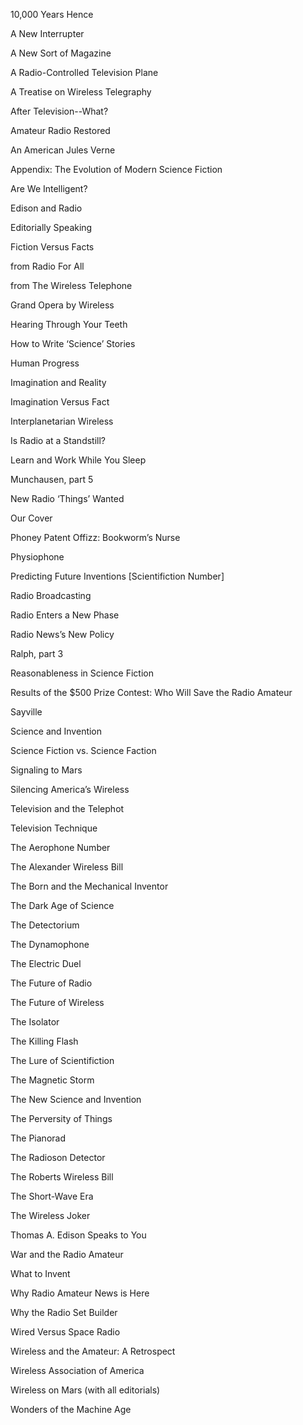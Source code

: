 10,000 Years Hence

A New Interrupter

A New Sort of Magazine

A Radio-Controlled Television Plane

A Treatise on Wireless Telegraphy

After Television--What?

Amateur Radio Restored

An American Jules Verne

Appendix: The Evolution of Modern Science Fiction

Are We Intelligent?

Edison and Radio

Editorially Speaking

Fiction Versus Facts

from Radio For All

from The Wireless Telephone

Grand Opera by Wireless

Hearing Through Your Teeth

How to Write ‘Science’ Stories

Human Progress

Imagination and Reality

Imagination Versus Fact

Interplanetarian Wireless

Is Radio at a Standstill?

Learn and Work While You Sleep

Munchausen, part 5

New Radio ‘Things’ Wanted

Our Cover

Phoney Patent Offizz: Bookworm’s Nurse

Physiophone

Predicting Future Inventions [Scientifiction Number]

Radio Broadcasting

Radio Enters a New Phase

Radio News’s New Policy

Ralph, part 3

Reasonableness in Science Fiction

Results of the $500 Prize Contest: Who Will Save the Radio Amateur

Sayville

Science and Invention

Science Fiction vs. Science Faction

Signaling to Mars

Silencing America’s Wireless

Television and the Telephot

Television Technique

The Aerophone Number

The Alexander Wireless Bill

The Born and the Mechanical Inventor

The Dark Age of Science

The Detectorium

The Dynamophone

The Electric Duel

The Future of Radio

The Future of Wireless

The Isolator

The Killing Flash

The Lure of Scientifiction

The Magnetic Storm

The New Science and Invention

The Perversity of Things

The Pianorad

The Radioson Detector

The Roberts Wireless Bill

The Short-Wave Era

The Wireless Joker

Thomas A. Edison Speaks to You

War and the Radio Amateur

What to Invent

Why Radio Amateur News is Here

Why the Radio Set Builder

Wired Versus Space Radio

Wireless and the Amateur: A Retrospect

Wireless Association of America

Wireless on Mars (with all editorials)

Wonders of the Machine Age